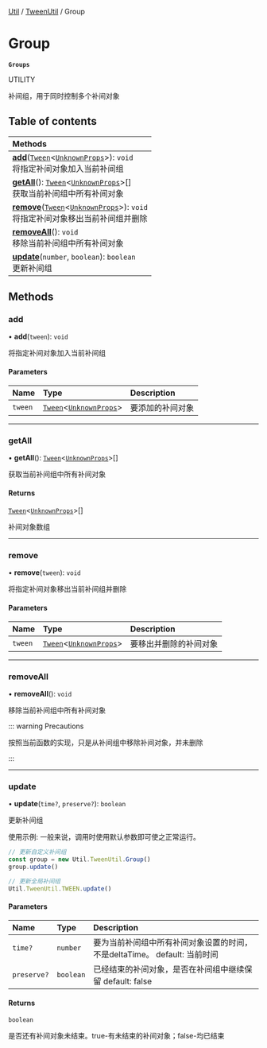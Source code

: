 [Util](../modules/Util.Util.md) / [TweenUtil](../modules/Util.TweenUtil.md) / Group

# Group <Badge type="tip" text="Class" /> <Score text="Group" />

**`Groups`**

UTILITY

补间组，用于同时控制多个补间对象

## Table of contents

| Methods |
| :-----|
| **[add](Util.Util.TweenUtil.Group.md#add)**([`Tween`](Util.Util.TweenUtil.Tween.md)<[`UnknownProps`](../modules/Util.TweenUtil.md#unknownprops)\>): `void` <br> 将指定补间对象加入当前补间组|
| **[getAll](Util.Util.TweenUtil.Group.md#getall)**(): [`Tween`](Util.Util.TweenUtil.Tween.md)<[`UnknownProps`](../modules/Util.TweenUtil.md#unknownprops)\>[] <br> 获取当前补间组中所有补间对象|
| **[remove](Util.Util.TweenUtil.Group.md#remove)**([`Tween`](Util.Util.TweenUtil.Tween.md)<[`UnknownProps`](../modules/Util.TweenUtil.md#unknownprops)\>): `void` <br> 将指定补间对象移出当前补间组并删除|
| **[removeAll](Util.Util.TweenUtil.Group.md#removeall)**(): `void` <br> 移除当前补间组中所有补间对象|
| **[update](Util.Util.TweenUtil.Group.md#update)**(`number`, `boolean`): `boolean` <br> 更新补间组|

## Methods

### add <Score text="add" /> 

• **add**(`tween`): `void` <Badge type="tip" text="other" />

将指定补间对象加入当前补间组


#### Parameters

| Name | Type | Description |
| :------ | :------ | :------ |
| `tween` | [`Tween`](Util.Util.TweenUtil.Tween.md)<[`UnknownProps`](../modules/Util.TweenUtil.md#unknownprops)\> |  要添加的补间对象 |


___

### getAll <Score text="getAll" /> 

• **getAll**(): [`Tween`](Util.Util.TweenUtil.Tween.md)<[`UnknownProps`](../modules/Util.TweenUtil.md#unknownprops)\>[] <Badge type="tip" text="other" />

获取当前补间组中所有补间对象


#### Returns

[`Tween`](Util.Util.TweenUtil.Tween.md)<[`UnknownProps`](../modules/Util.TweenUtil.md#unknownprops)\>[]

补间对象数组

___

### remove <Score text="remove" /> 

• **remove**(`tween`): `void` <Badge type="tip" text="other" />

将指定补间对象移出当前补间组并删除


#### Parameters

| Name | Type | Description |
| :------ | :------ | :------ |
| `tween` | [`Tween`](Util.Util.TweenUtil.Tween.md)<[`UnknownProps`](../modules/Util.TweenUtil.md#unknownprops)\> |  要移出并删除的补间对象 |


___

### removeAll <Score text="removeAll" /> 

• **removeAll**(): `void` <Badge type="tip" text="other" />

移除当前补间组中所有补间对象


::: warning Precautions

按照当前函数的实现，只是从补间组中移除补间对象，并未删除

:::


___

### update <Score text="update" /> 

• **update**(`time?`, `preserve?`): `boolean` <Badge type="tip" text="other" />

更新补间组


使用示例: 一般来说，调用时使用默认参数即可使之正常运行。
```ts
// 更新自定义补间组
const group = new Util.TweenUtil.Group()
group.update()

// 更新全局补间组
Util.TweenUtil.TWEEN.update()
```

#### Parameters

| Name | Type | Description |
| :------ | :------ | :------ |
| `time?` | `number` |  要为当前补间组中所有补间对象设置的时间，不是deltaTime。 default: 当前时间 |
| `preserve?` | `boolean` |  已经结束的补间对象，是否在补间组中继续保留 default: false |

#### Returns

`boolean`

是否还有补间对象未结束。true-有未结束的补间对象；false-均已结束

